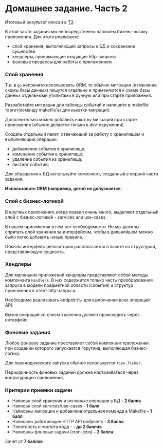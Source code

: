 # Домашнее задание. Часть 2

Итоговый результат описан в [ТЗ](calendar.md).

В этой части задания мы непосредственно напишем бизнес-логику приложения.
Для этого реализуем:
- слой хранения, выполняющий запросы к БД и сохранение сущностей
- хендлеры, принимающие входящие http-запросы
- фоновые процессы для работы с приложением

### Слой хранения
Т.к. в `go` непринято использовать ORM, то обычно миграции (изменение схемы базы данных) пишутся отдельно и применяются к схеме базы данных отдельными утилитами в ручную или при старте приложения.

Разработайте миграции для таблицы событий и напишите в makefile таргет(команду makefile'а) для накатки миграций.

Дополнительно можно добавить накатку миграций при старте приложения (обычно делается только в dev-окружении).

Создать отдельный пакет, отвечающий за работу с хранилищем и выполняющий операции:
- добавление события в хранилище;
- изменение события в хранилище;
- удаление события из хранилища;
- листинг событий;

Для обращения к БД используйте компонент, созданный в первой части задания.

**Использовать ORM (например, gorm) не допускается.**

### Слой с бизнес-логикой
В крупных приложения, когда правил очень много, выделяют отдельный слой с бизнес-логикой - services или use-cases.

В нашем приложении в нем нет необходимости. Но мы должны спрятать слой хранения за интерфейсом, чтобы в дальнейшем можно было легко добавить новые правила.

Обычно интерфейс репозитория располагается в пакете со структурой, представляющую сущность.

### Хендлеры
Для маленьких приложений хендлеры представляют собой методы компонента `Handlers`. В них содержится только часть преобразования запроса в модели предметной области (события) и структур приложения в ответ http-запроса.

Необходимо реализовать endpoint'ы для выполнения всех операций API.

Вызов операций со слоем хранения должен происходить через интерфейс.

### Фоновые задания

Любое фоновое задание преcтавляет собой компонент приложения, при создании которого запускается горутина, выполяющая бизнес-логику.

Для переиодического запуска обычно используется `time.Ticker`. 

Периодичность фоновых заданий должна настраиваться через конфигурацию приложения.

### Критерии приемки задачи

* Написан слой хранения и основные операции в БД **- 2 балла**
* Написан слой services/use-cases **- 1 балл**
* Написаны миграции и добавлена отдельная команда в Makefile **- 1 балл**
* Написаны работающие HTTP API endpoints **- 3 балла**
* Понятность и чистота кода - **- до 2 баллов**
* Написаны фоновые задачи (cron-jobs) **- 2 балла**

Зачет от **7 баллов**
